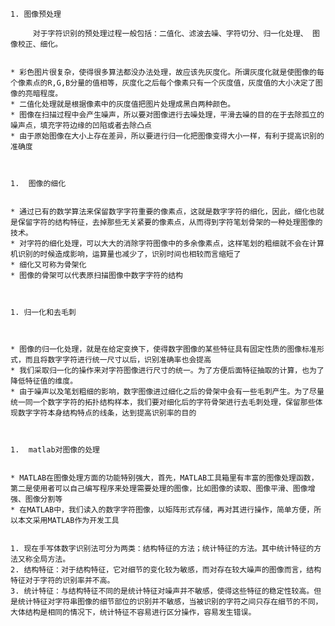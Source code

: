 
	1. 图像预处理

         对于字符识别的预处理过程一般包括：二值化、滤波去噪、字符切分、归一化处理、 图像校正、细化。


	* 彩色图片很复杂，使得很多算法都没办法处理，故应该先灰度化。所谓灰度化就是使图像的每个像素点的R,G,B分量的值相等，灰度化之后每个像素只有一个灰度值，灰度值的大小决定了图像的亮暗程度。
	* 二值化处理就是根据像素中的灰度值把图片处理成黑白两种颜色。
	* 图像在扫描过程中会产生噪声，所以要对图像进行去噪处理，平滑去噪的目的在于去除孤立的噪声点，填充字符边缘的凹陷或者去除凸点
	* 由于原始图像在大小上存在差异，所以要进行归一化把图像变得大小一样，有利于提高识别的准确度



	1.  图像的细化


	* 通过已有的数学算法来保留数字字符重要的像素点，这就是数字字符的细化，因此，细化也就是保留字符的结构特征，去掉那些无关紧要的像素点，从而得到字符笔划骨架的一种处理图像的技术。
	* 对字符的细化处理，可以大大的消除字符图像中的多余像素点，这样笔划的粗细就不会在计算机识别的时候造成影响，运算量也减少了，识别时间也相较而言缩短了
	* 细化又可称为骨架化
	* 图像的骨架可以代表原扫描图像中数字字符的结构



	1. 归一化和去毛刺



	* 图像的归一化处理，就是在给定变换下，使得数字图像的某些特征具有固定性质的图像标准形式，而且将数字字符进行统一尺寸以后，识别准确率也会提高  
	* 我们采取归一化的操作来对字符图像进行尺寸的统一。为了方便后面特征抽取的计算，也为了降低特征值的维度。
	* 由于噪声以及笔划粗细的影响，数字图像进过细化之后的骨架中会有一些毛刺产生。为了尽量统一同一个数字字符的拓扑结构样本，我们要对细化后的字符骨架进行去毛刺处理，保留那些体现数字字符本身结构特点的线条，达到提高识别率的目的



	1.  matlab对图像的处理


	* MATLAB在图像处理方面的功能特别强大，首先，MATLAB工具箱里有丰富的图像处理函数，第二是使用者可以自己编写程序来处理需要处理的图像，比如图像的读取、图像平滑、图像增强、图像分割等
	* 在MATLAB中，我们读入的数字字符图像，以矩阵形式存储，再对其进行操作，简单方便，所以本文采用MATLAB作为开发工具


	1. 现在手写体数字识别法可分为两类：结构特征的方法；统计特征的方法。其中统计特征的方法又称全局方法。
	2. 结构特征：对于结构特征，它对细节的变化较为敏感，而对存在较大噪声的图像而言，结构特征对于字符的识别率并不高。
	3. 统计特征：与结构特征不同的是统计特征对噪声并不敏感，使得这些特征的稳定性较高。但是统计特征对字符串图像的细节部位的识别并不敏感，当被识别的字符之间只存在细节的不同，大体结构是相同的情况下，统计特征不容易进行区分操作，容易发生错误。



